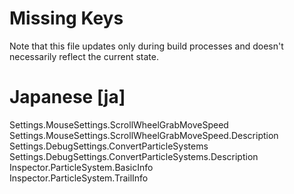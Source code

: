 # Missing Keys
Note that this file updates only during build processes and doesn't necessarily reflect the current state.

# Japanese [ja]
Settings.MouseSettings.ScrollWheelGrabMoveSpeed  
Settings.MouseSettings.ScrollWheelGrabMoveSpeed.Description  
Settings.DebugSettings.ConvertParticleSystems  
Settings.DebugSettings.ConvertParticleSystems.Description  
Inspector.ParticleSystem.BasicInfo  
Inspector.ParticleSystem.TrailInfo  

